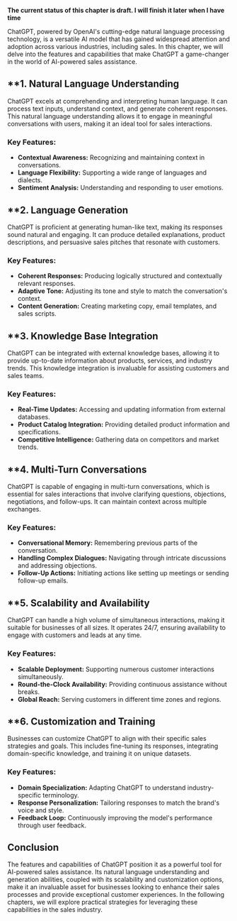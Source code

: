 **The current status of this chapter is draft. I will finish it later when I have time**

ChatGPT, powered by OpenAI's cutting-edge natural language processing technology, is a versatile AI model that has gained widespread attention and adoption across various industries, including sales. In this chapter, we will delve into the features and capabilities that make ChatGPT a game-changer in the world of AI-powered sales assistance.

\*\*1. **Natural Language Understanding**
-----------------------------------------

ChatGPT excels at comprehending and interpreting human language. It can process text inputs, understand context, and generate coherent responses. This natural language understanding allows it to engage in meaningful conversations with users, making it an ideal tool for sales interactions.

### Key Features:

* **Contextual Awareness:** Recognizing and maintaining context in conversations.
* **Language Flexibility:** Supporting a wide range of languages and dialects.
* **Sentiment Analysis:** Understanding and responding to user emotions.

\*\*2. **Language Generation**
------------------------------

ChatGPT is proficient at generating human-like text, making its responses sound natural and engaging. It can produce detailed explanations, product descriptions, and persuasive sales pitches that resonate with customers.

### Key Features:

* **Coherent Responses:** Producing logically structured and contextually relevant responses.
* **Adaptive Tone:** Adjusting its tone and style to match the conversation's context.
* **Content Generation:** Creating marketing copy, email templates, and sales scripts.

\*\*3. **Knowledge Base Integration**
-------------------------------------

ChatGPT can be integrated with external knowledge bases, allowing it to provide up-to-date information about products, services, and industry trends. This knowledge integration is invaluable for assisting customers and sales teams.

### Key Features:

* **Real-Time Updates:** Accessing and updating information from external databases.
* **Product Catalog Integration:** Providing detailed product information and specifications.
* **Competitive Intelligence:** Gathering data on competitors and market trends.

\*\*4. **Multi-Turn Conversations**
-----------------------------------

ChatGPT is capable of engaging in multi-turn conversations, which is essential for sales interactions that involve clarifying questions, objections, negotiations, and follow-ups. It can maintain context across multiple exchanges.

### Key Features:

* **Conversational Memory:** Remembering previous parts of the conversation.
* **Handling Complex Dialogues:** Navigating through intricate discussions and addressing objections.
* **Follow-Up Actions:** Initiating actions like setting up meetings or sending follow-up emails.

\*\*5. **Scalability and Availability**
---------------------------------------

ChatGPT can handle a high volume of simultaneous interactions, making it suitable for businesses of all sizes. It operates 24/7, ensuring availability to engage with customers and leads at any time.

### Key Features:

* **Scalable Deployment:** Supporting numerous customer interactions simultaneously.
* **Round-the-Clock Availability:** Providing continuous assistance without breaks.
* **Global Reach:** Serving customers in different time zones and regions.

\*\*6. **Customization and Training**
-------------------------------------

Businesses can customize ChatGPT to align with their specific sales strategies and goals. This includes fine-tuning its responses, integrating domain-specific knowledge, and training it on unique datasets.

### Key Features:

* **Domain Specialization:** Adapting ChatGPT to understand industry-specific terminology.
* **Response Personalization:** Tailoring responses to match the brand's voice and style.
* **Feedback Loop:** Continuously improving the model's performance through user feedback.

Conclusion
----------

The features and capabilities of ChatGPT position it as a powerful tool for AI-powered sales assistance. Its natural language understanding and generation abilities, coupled with its scalability and customization options, make it an invaluable asset for businesses looking to enhance their sales processes and provide exceptional customer experiences. In the following chapters, we will explore practical strategies for leveraging these capabilities in the sales industry.
